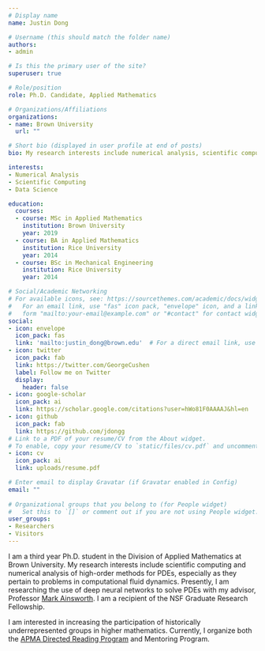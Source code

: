 ```yaml
---
# Display name
name: Justin Dong

# Username (this should match the folder name)
authors:
- admin

# Is this the primary user of the site?
superuser: true

# Role/position
role: Ph.D. Candidate, Applied Mathematics

# Organizations/Affiliations
organizations:
- name: Brown University
  url: ""

# Short bio (displayed in user profile at end of posts)
bio: My research interests include numerical analysis, scientific computing, and data science.

interests:
- Numerical Analysis
- Scientific Computing
- Data Science

education:
  courses:
  - course: MSc in Applied Mathematics
    institution: Brown University
    year: 2019
  - course: BA in Applied Mathematics
    institution: Rice University
    year: 2014
  - course: BSc in Mechanical Engineering
    institution: Rice University
    year: 2014

# Social/Academic Networking
# For available icons, see: https://sourcethemes.com/academic/docs/widgets/#icons
#   For an email link, use "fas" icon pack, "envelope" icon, and a link in the
#   form "mailto:your-email@example.com" or "#contact" for contact widget.
social:
- icon: envelope
  icon_pack: fas
  link: 'mailto:justin_dong@brown.edu'  # For a direct email link, use "mailto:justin_dong@brown.edu".
- icon: twitter
  icon_pack: fab
  link: https://twitter.com/GeorgeCushen
  label: Follow me on Twitter
  display:
    header: false
- icon: google-scholar
  icon_pack: ai
  link: https://scholar.google.com/citations?user=hWo81F0AAAAJ&hl=en
- icon: github
  icon_pack: fab
  link: https://github.com/jdongg
# Link to a PDF of your resume/CV from the About widget.
# To enable, copy your resume/CV to `static/files/cv.pdf` and uncomment the lines below.  
- icon: cv
  icon_pack: ai
  link: uploads/resume.pdf

# Enter email to display Gravatar (if Gravatar enabled in Config)
email: ""
  
# Organizational groups that you belong to (for People widget)
#   Set this to `[]` or comment out if you are not using People widget.  
user_groups:
- Researchers
- Visitors
---
```


I am a third year Ph.D. student in the Division of Applied Mathematics at Brown University. My research interests include scientific computing and numerical analysis of high-order methods for PDEs, especially as they pertain to problems in computational fluid dynamics. Presently, I am researching the use of deep neural networks to solve PDEs with my advisor, Professor [Mark Ainsworth](https://www.brown.edu/academics/applied-mathematics/mark-ainsworth). I am a recipient of the NSF Graduate Research Fellowship.

I am interested in increasing the participation of historically underrepresented groups in higher mathematics. Currently, I organize both the [APMA Directed Reading Program](http://www.dam.brown.edu/drp/index.html) and Mentoring Program.
